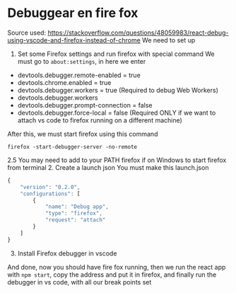 # Debuggear en fire fox
Source used: https://stackoverflow.com/questions/48059983/react-debug-using-vscode-and-firefox-instead-of-chrome
We need to set up
1. Set some Firefox settings and run firefox with special command
We must go to `about:settings`, in here we enter
- devtools.debugger.remote-enabled = true
- devtools.chrome.enabled = true
- devtools.debugger.workers = true (Required to debug Web Workers)
- devtools.debugger.workers
- devtools.debugger.prompt-connection = false
- devtools.debugger.force-local = false (Required ONLY if we want to attach vs code to firefox running on a different machine)

After this, we must start firefox using this command
```
firefox -start-debugger-server -no-remote
```

2.5 You may need to add to your PATH firefox if on Windows to start firefox from terminal
2. Create a launch json
You must make this launch.json
```javascript
{
    "version": "0.2.0",
    "configurations": [
        {
            "name": "Debug app",
            "type": "firefox",
            "request": "attach"
        }
    ]
}
```

3. Install Firefox debugger in vscode

And done, now you should have fire fox running, then we run the react app with `npm start`, copy the address and put it in firefox, and finally run the debugger in vs code, with all our break points set